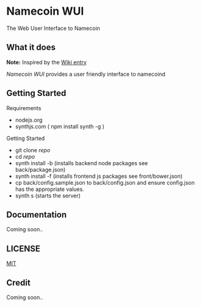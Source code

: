 # Namecoin WUI

The Web User Interface to Namecoin

## What it does

**Note:** Inspired by the [Wiki
entry](https://wiki.namecoin.info/index.php?title=Namecoin_WUI)

_Namecoin WUI_ provides a user friendly interface to namecoind

## Getting Started

Requirements

- nodejs.org
- synthjs.com ( npm install synth -g )

Getting Started

- git clone _repo_
- cd _repo_
- synth install -b (installs backend node packages see
  back/package.json)
- synth install -f (installs frontend js packages see front/bower.json)
- cp back/config.sample.json to  back/config.json and ensure config.json
  has the appropriate values.
- synth s (starts the server)

## Documentation

Coming soon..

## LICENSE

[MIT](https://github.com/ssr1ram/namecoin-wui/blob/master/LICENSE)

## Credit

Coming soon..

